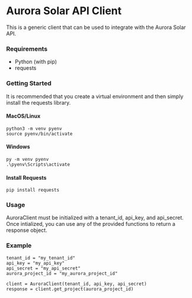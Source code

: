 # Aurora Solar API Client

This is a generic client that can be used to integrate with the Aurora Solar API.

### Requirements
* Python (with pip)
* requests

### Getting Started

It is recommended that you create a virtual environment and then simply install the requests library.

#### MacOS/Linux
	python3 -m venv pyenv
	source pyenv/bin/activate

#### Windows
	py -m venv pyenv
	.\pyenv\Scripts\activate

#### Install Requests

	pip install requests

### Usage
AuroraClient must be initialized with a tenant_id, api_key, and api_secret. Once intialized, you can use any of the provided functions to return a response object.

### Example
```
tenant_id = "my_tenant_id"
api_key = "my_api_key"
api_secret = "my_api_secret"
aurora_project_id = "my_aurora_project_id"

client = AuroraClient(tenant_id, api_key, api_secret)
response = client.get_project(aurora_project_id)
```
